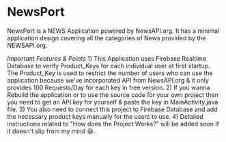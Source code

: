 # NewsPort
NewsPort is a NEWS Application powered by NewsAPI.org. It has a minimal application design covering all the categories of News provided by the NEWSAPI.org.

*Important Features & Points*
    1) This Application uses Firebase Realtime Database to verify Product_Keys for each individual user at first startup. The Product_Key is used to restrict the number of users          who can use the application because we've incorporated API from NewsAPI.org & it only provides 100 Requests/Day for each key in free version.
    2) If you wanna Rebuild the application or to use the source code for your own project then you need to get an API key for yourself & paste the key in MainActivity.java file.
    3) You also need to connect this project to Firebase Database and add the necessary product keys manually for the users to use.
    4) Detailed instructions related to "How does the Project Works?" will be added soon if it doesn't slip from my mind 😅.
